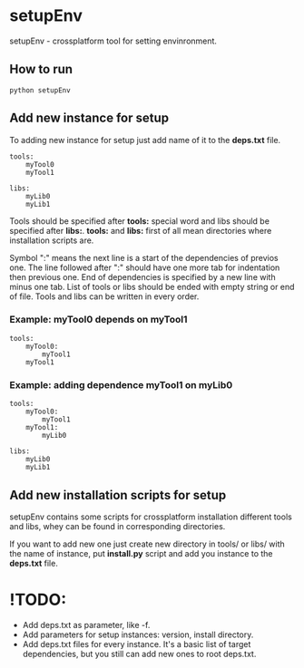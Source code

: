 # setupEnv
setupEnv - crossplatform tool for setting envinronment.

## How to run
```
python setupEnv
```

## Add new instance for setup
To adding new instance for setup just add name of it to the __deps.txt__ file.
```
tools:
    myTool0
    myTool1

libs:
    myLib0
    myLib1
```

Tools should be specified after __tools:__ special word and libs should be specified after __libs:__. __tools:__ and __libs:__ first of all mean directories where installation scripts are.

Symbol ":" means the next line is a start of the dependencies of previos one. The line followed after ":" should have one more tab for indentation then previous one. End of dependencies is specified by a new line with minus one tab. List of tools or libs should be ended with empty string or end of file. Tools and libs can be written in every order.

### Example: myTool0 depends on myTool1
```
tools:
    myTool0:
        myTool1
    myTool1
```

### Example: adding dependence myTool1 on myLib0
```
tools:
    myTool0:
        myTool1
    myTool1:
        myLib0

libs:
    myLib0
    myLib1
```

## Add new installation scripts for setup
setupEnv contains some scripts for crossplatform installation different tools and libs, whey can be found in corresponding directories.

If you want to add new one just create new directory in tools/ or libs/ with the name of instance, put __install.py__ script and add you instance to the __deps.txt__ file.

# !TODO:
*   Add deps.txt as parameter, like -f.
*   Add parameters for setup instances: version, install directory.
*   Add deps.txt files for every instance. It's a basic list of target dependencies, but you still can add new ones to root deps.txt.

